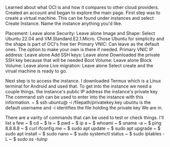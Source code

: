 Learned about what OCI is and how it compares to other cloud providers.
Created an account and began to explore the main page.
First step was to create a virtual machine. 
This can be found under instances and select Create Instance.
Name the instance anything you'd like.

Placement: Leave alone
Security: Leave alone
Image and Shape: Select Ubuntu 22.04 and VM.Standard.E2.1.Micro.
  Chose Ubuntu for simplicity and the shape is part of OCI's free tier
Primary VNIC: Can leave as the default ones.
  The option to make your own is there if needed.
Primary VNIC IP address: Leave alone
Add SSH keys: Leave alone
  Downloaded the private SSH key because that will be needed
Boot Volume: Leave alone
Block Volume: Leave alone
Live migration: Leave alone
Select create and the virual machine is ready to go.

Next step is to access the instance.
I downloaded Termux which is a Linux terminal for Android and used that.
To get into the instance we need a couple things.
  the instance's public IP address
  the instance's private key
The command ssh can be used to enter into the instance with this information.
  ~ $ ssh ubuntu@<instance public IP> -i /filepath/privatekey.key
ubuntu is the default username and -i identifies the file holding the private key
We are in.

There are a varity of commands that can be used to test or check things.
I'll list a few
  ~ $ cd <folder>
  ~ $ ls
  ~ $ pwd
  ~ $ ip a
  ~ $ whoami
  ~ $ uname -a
  ~ $ ping 8.8.8.8
  ~ $ curl ifconfig.me
  ~ $ sudo apt update
  ~ $ sudo apt upgrade
  ~ $ sudo apt install <package>
  ~ $ sudo nano <filename>
  ~ $ sudo systemctl status <program>
  ~ $ sudo iptables -L
  ~ $ sudo ss -tulnp
  
